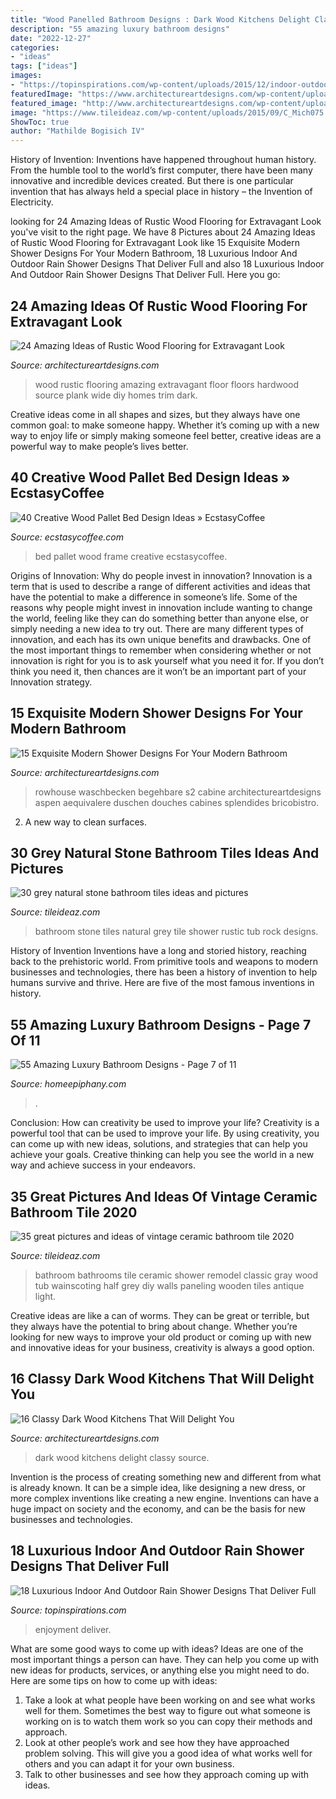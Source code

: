 ```yaml
---
title: "Wood Panelled Bathroom Designs : Dark Wood Kitchens Delight Classy Source"
description: "55 amazing luxury bathroom designs"
date: "2022-12-27"
categories:
- "ideas"
tags: ["ideas"]
images:
- "https://topinspirations.com/wp-content/uploads/2015/12/indoor-outdoor-shower-design-633x954.jpg"
featuredImage: "https://www.architectureartdesigns.com/wp-content/uploads/2014/09/15-Exquisite-Modern-Shower-Designs-For-Your-Modern-Bathroom-8.jpg"
featured_image: "http://www.architectureartdesigns.com/wp-content/uploads/2013/09/2316.jpg"
image: "https://www.tileideaz.com/wp-content/uploads/2015/09/C_Mich075.jpg"
ShowToc: true
author: "Mathilde Bogisich IV"
---
```



History of Invention:
Inventions have happened throughout human history. From the humble tool to the world’s first computer, there have been many innovative and incredible devices created. But there is one particular invention that has always held a special place in history – the Invention of Electricity.

	

		
looking for 24 Amazing Ideas of Rustic Wood Flooring for Extravagant Look you've visit to the right page. We have 8 Pictures about 24 Amazing Ideas of Rustic Wood Flooring for Extravagant Look like 15 Exquisite Modern Shower Designs For Your Modern Bathroom, 18 Luxurious Indoor And Outdoor Rain Shower Designs That Deliver Full and also 18 Luxurious Indoor And Outdoor Rain Shower Designs That Deliver Full. Here you go:
		
    
## 24 Amazing Ideas Of Rustic Wood Flooring For Extravagant Look

<img loading=lazy src="http://www.architectureartdesigns.com/wp-content/uploads/2013/09/2316.jpg" onerror="this.onerror=null;this.src='https://tse3.mm.bing.net/th?id=OIP.p9VZ7g8yxasNEFIDdHU1EAAAAA&amp;pid=15.1';" alt="24 Amazing Ideas of Rustic Wood Flooring for Extravagant Look">

_Source: architectureartdesigns.com_

>wood rustic flooring amazing extravagant floor floors hardwood source plank wide diy homes trim dark. 

	

Creative ideas come in all shapes and sizes, but they always have one common goal: to make someone happy. Whether it’s coming up with a new way to enjoy life or simply making someone feel better, creative ideas are a powerful way to make people’s lives better.

    
## 40 Creative Wood Pallet Bed Design Ideas » EcstasyCoffee

<img loading=lazy src="https://i0.wp.com/www.ecstasycoffee.com/wp-content/uploads/2016/10/Rustic-Pallet-Bed-Frame-with-Lights.jpg" onerror="this.onerror=null;this.src='https://tse3.mm.bing.net/th?id=OIP.OQ6QtbR80bJzUKSsFY9aMAHaJ4&amp;pid=15.1';" alt="40 Creative Wood Pallet Bed Design Ideas » EcstasyCoffee">

_Source: ecstasycoffee.com_

>bed pallet wood frame creative ecstasycoffee. 

	

Origins of Innovation: Why do people invest in innovation?
Innovation is a term that is used to describe a range of different activities and ideas that have the potential to make a difference in someone’s life. Some of the reasons why people might invest in innovation include wanting to change the world, feeling like they can do something better than anyone else, or simply needing a new idea to try out. There are many different types of innovation, and each has its own unique benefits and drawbacks. One of the most important things to remember when considering whether or not innovation is right for you is to ask yourself what you need it for. If you don’t think you need it, then chances are it won’t be an important part of your Innovation strategy.

    
## 15 Exquisite Modern Shower Designs For Your Modern Bathroom

<img loading=lazy src="https://www.architectureartdesigns.com/wp-content/uploads/2014/09/15-Exquisite-Modern-Shower-Designs-For-Your-Modern-Bathroom-8.jpg" onerror="this.onerror=null;this.src='https://tse1.mm.bing.net/th?id=OIP.v2qwRZ2kd9GYBeXfvddzDAHaLH&amp;pid=15.1';" alt="15 Exquisite Modern Shower Designs For Your Modern Bathroom">

_Source: architectureartdesigns.com_

>rowhouse waschbecken begehbare s2 cabine architectureartdesigns aspen aequivalere duschen douches cabines splendides bricobistro. 

	

2. A new way to clean surfaces.

    
## 30 Grey Natural Stone Bathroom Tiles Ideas And Pictures

<img loading=lazy src="http://www.tileideaz.com/wp-content/uploads/2015/08/005.jpg" onerror="this.onerror=null;this.src='https://tse2.mm.bing.net/th?id=OIP.0KKtIJGr8GiKPuKSiWvwJQHaLH&amp;pid=15.1';" alt="30 grey natural stone bathroom tiles ideas and pictures">

_Source: tileideaz.com_

>bathroom stone tiles natural grey tile shower rustic tub rock designs. 

	

History of Invention
Inventions have a long and storied history, reaching back to the prehistoric world. From primitive tools and weapons to modern businesses and technologies, there has been a history of invention to help humans survive and thrive. Here are five of the most famous inventions in history.

    
## 55 Amazing Luxury Bathroom Designs - Page 7 Of 11

<img loading=lazy src="https://homeepiphany.com/wp-content/uploads/2015/08/55-Amazing-Luxury-Bathroom-Designs-32.jpg" onerror="this.onerror=null;this.src='https://tse2.mm.bing.net/th?id=OIP.F61GkRtOSvEihFwzY_zYVAHaKA&amp;pid=15.1';" alt="55 Amazing Luxury Bathroom Designs - Page 7 of 11">

_Source: homeepiphany.com_

>. 

	

Conclusion: How can creativity be used to improve your life?
Creativity is a powerful tool that can be used to improve your life. By using creativity, you can come up with new ideas, solutions, and strategies that can help you achieve your goals. Creative thinking can help you see the world in a new way and achieve success in your endeavors.

    
## 35 Great Pictures And Ideas Of Vintage Ceramic Bathroom Tile 2020

<img loading=lazy src="https://www.tileideaz.com/wp-content/uploads/2015/09/C_Mich075.jpg" onerror="this.onerror=null;this.src='https://tse4.mm.bing.net/th?id=OIP.oxH8vRz2wkRcRemW53m9LAHaLH&amp;pid=15.1';" alt="35 great pictures and ideas of vintage ceramic bathroom tile 2020">

_Source: tileideaz.com_

>bathroom bathrooms tile ceramic shower remodel classic gray wood tub wainscoting half grey diy walls paneling wooden tiles antique light. 

	

Creative ideas are like a can of worms. They can be great or terrible, but they always have the potential to bring about change. Whether you’re looking for new ways to improve your old product or coming up with new and innovative ideas for your business, creativity is always a good option.

    
## 16 Classy Dark Wood Kitchens That Will Delight You

<img loading=lazy src="https://www.architectureartdesigns.com/wp-content/uploads/2016/02/7-9-630x630.jpg" onerror="this.onerror=null;this.src='https://tse2.mm.bing.net/th?id=OIP.TBv8iqPuVKuU25sZWw4nTAHaHa&amp;pid=15.1';" alt="16 Classy Dark Wood Kitchens That Will Delight You">

_Source: architectureartdesigns.com_

>dark wood kitchens delight classy source. 

	

Invention is the process of creating something new and different from what is already known. It can be a simple idea, like designing a new dress, or more complex inventions like creating a new engine. Inventions can have a huge impact on society and the economy, and can be the basis for new businesses and technologies.

    
## 18 Luxurious Indoor And Outdoor Rain Shower Designs That Deliver Full

<img loading=lazy src="https://topinspirations.com/wp-content/uploads/2015/12/indoor-outdoor-shower-design-633x954.jpg" onerror="this.onerror=null;this.src='https://tse2.mm.bing.net/th?id=OIP.VQjIJVz8ZWEUqwKxlbQfMgHaLK&amp;pid=15.1';" alt="18 Luxurious Indoor And Outdoor Rain Shower Designs That Deliver Full">

_Source: topinspirations.com_

>enjoyment deliver. 

	

What are some good ways to come up with ideas?
Ideas are one of the most important things a person can have. They can help you come up with new ideas for products, services, or anything else you might need to do. Here are some tips on how to come up with ideas: 
1. Take a look at what people have been working on and see what works well for them. Sometimes the best way to figure out what someone is working on is to watch them work so you can copy their methods and approach. 
2. Look at other people’s work and see how they have approached problem solving. This will give you a good idea of what works well for others and you can adapt it for your own business. 
3. Talk to other businesses and see how they approach coming up with ideas.

